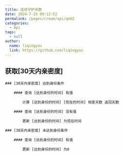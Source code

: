 ```yaml
---
title: 连续守护天数
date: 2024-7-15 09:12:52
permalink: /pages/cream/api/qmd2
categories:
  - Api
tags:
  - null
author:
  name: liqingyou
  link: https://github.com/liqingyou
---
```


## 获取[30天内亲密度]

    ### [30天内亲密度] 达到身份条件

        #### 查询 [达到身份的时间] 有值

            计算 [达到身份的时间] [现在的时间] 相差天数 返回天数

        #### 查询 [达到身份的时间] 没有值

            更新 [达到身份的时间] 为现在时间

    ### [30天内亲密度] 未达到身份条件

        #### 查询 [达到身份的时间] 有值

            更新 [达到身份的时间] 为0